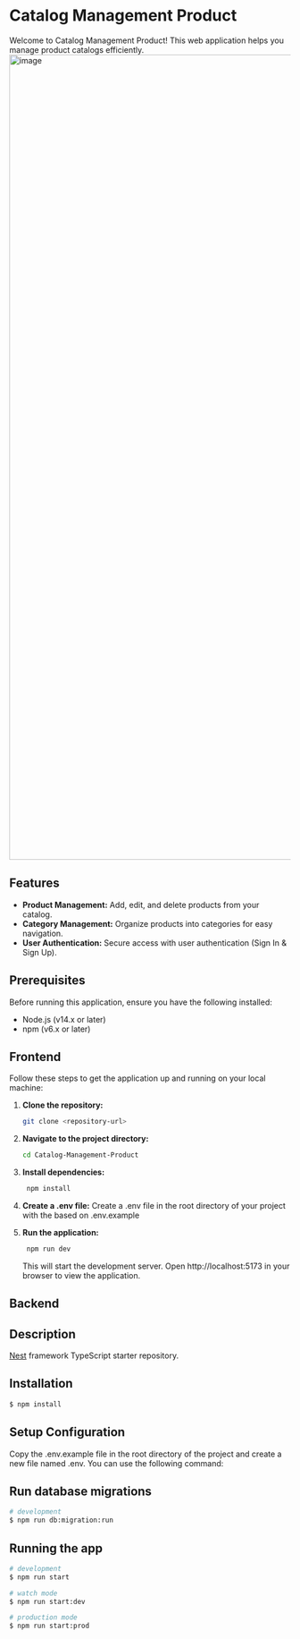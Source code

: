 # Catalog Management Product

Welcome to Catalog Management Product! This web application helps you manage product catalogs efficiently.
<img width="1440" alt="image" src="https://github.com/alfyadinata/Catalog/assets/42163566/aace24ba-7e24-48bc-85bc-c1966264aba1">

## Features

- **Product Management:** Add, edit, and delete products from your catalog.
- **Category Management:** Organize products into categories for easy navigation.
- **User Authentication:** Secure access with user authentication (Sign In & Sign Up).

## Prerequisites

Before running this application, ensure you have the following installed:

- Node.js (v14.x or later)
- npm (v6.x or later)

## Frontend

Follow these steps to get the application up and running on your local machine:

1. **Clone the repository:**

   ```bash
   git clone <repository-url>
   ```

2. **Navigate to the project directory:**
   ```bash
   cd Catalog-Management-Product
   ```
3. **Install dependencies:**

   ```bash
    npm install
   ```

4. **Create a .env file:**
   Create a .env file in the root directory of your project with the based on .env.example

5. **Run the application:**
   ```bash
    npm run dev
   ```
   This will start the development server. Open http://localhost:5173 in your browser to view the application.

## Backend

## Description

[Nest](https://github.com/nestjs/nest) framework TypeScript starter repository.

## Installation

```bash
$ npm install
```

## Setup Configuration

Copy the .env.example file in the root directory of the project and create a new file named .env. You can use the following command:

## Run database migrations

```bash
# development
$ npm run db:migration:run
```

## Running the app

```bash
# development
$ npm run start

# watch mode
$ npm run start:dev

# production mode
$ npm run start:prod
```
